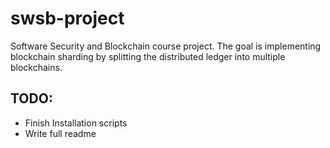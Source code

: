 # swsb-project
Software Security and Blockchain course project.
The goal is implementing blockchain sharding by splitting the distributed ledger into multiple blockchains.

## TODO:

- Finish Installation scripts
- Write full readme
